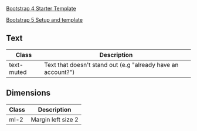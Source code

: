 [Bootstrap 4 Starter Template](https://getbootstrap.com/docs/4.0/getting-started/introduction/#starter-template)

[Bootstrap 5 Setup and template](https://getbootstrap.com/docs/5.0/getting-started/introduction/)

## Text
| Class | Description |
|---|---|
| text-muted | Text that doesn't stand out (e.g "already have an account?")


## Dimensions


| Class | Description |
|---|---|
| ml-2 | Margin left size 2



